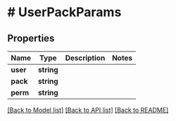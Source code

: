 # # UserPackParams

## Properties

Name | Type | Description | Notes
------------ | ------------- | ------------- | -------------
**user** | **string** |  | 
**pack** | **string** |  | 
**perm** | **string** |  | 

[[Back to Model list]](../../README.md#documentation-for-models) [[Back to API list]](../../README.md#documentation-for-api-endpoints) [[Back to README]](../../README.md)



